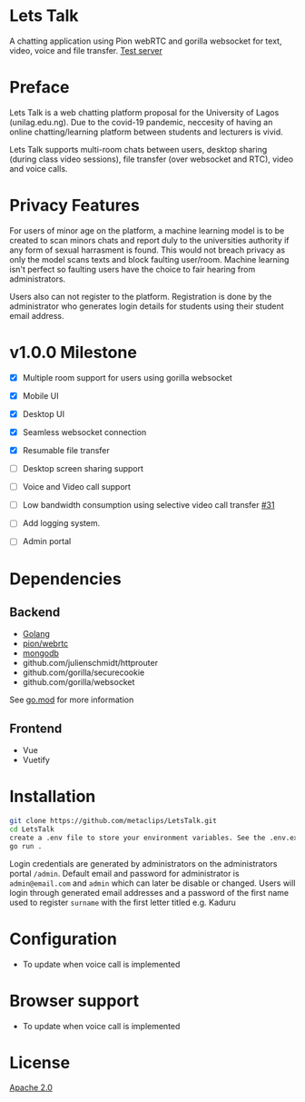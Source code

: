 # Lets Talk

A chatting application using Pion webRTC and gorilla websocket for text, video, voice and file transfer. [Test server](https://unilag-letstalk.herokuapp.com)


# Preface

Lets Talk is a web chatting platform proposal for the University of Lagos (unilag.edu.ng). Due to the covid-19 pandemic, neccesity of having an online chatting/learning platform between students and lecturers is vivid.

Lets Talk supports multi-room chats between users, desktop sharing (during class video sessions), file transfer (over websocket and RTC), video and voice calls.


# Privacy Features

For users of minor age on the platform, a machine learning model is to be created to scan minors chats and report duly to the universities authority if any form of sexual harrasment is found. This would not breach privacy as only the model scans texts and block faulting user/room. Machine learning isn't perfect so faulting users have the choice to fair hearing from administrators.

Users also can not register to the platform. Registration is done by the administrator who generates login details for students using their student email address.


# v1.0.0 Milestone

- [x] Multiple room support for users using gorilla websocket

- [x] Mobile UI

- [x] Desktop UI

- [x] Seamless websocket connection

- [x] Resumable file transfer

- [ ] Desktop screen sharing support

- [ ] Voice and Video call support

- [ ] Low bandwidth consumption using selective video call transfer [#31](https://github.com/metaclips/LetsTalk/issues/31)

- [ ] Add logging system.

- [ ] Admin portal


# Dependencies

## Backend

 - [Golang][go]
 - [pion/webrtc][pion]
 - [mongodb][mongo]
 - github.com/julienschmidt/httprouter 
 - github.com/gorilla/securecookie
 - github.com/gorilla/websocket

[go]: golang.org

[mongo]: go.mongodb.org/mongo-driver

[pion]: https://github.com/pion/webrtc

See [go.mod](go.mod) for more information

## Frontend

 - Vue
 - Vuetify


# Installation
```bash
git clone https://github.com/metaclips/LetsTalk.git
cd LetsTalk
create a .env file to store your environment variables. See the .env.example file for sample
go run .
```


Login credentials are generated by administrators on the administrators portal `/admin`. Default email and password for administrator is `admin@email.com` and `admin` which can later be disable or changed.
Users will login through generated email addresses and a password of the first name used to register  `surname` with the first letter titled e.g. Kaduru


# Configuration

- To update when voice call is implemented


# Browser support

- To update when voice call is implemented

# License

[Apache 2.0](LICENSE)
